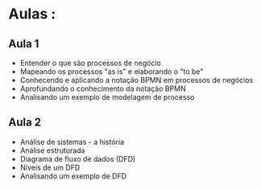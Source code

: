 # Aulas :
## Aula 1
- Entender o que são processos de negócio
- Mapeando os processos "as is" e elaborando o "to be"
- Conhecendo e aplicando a notação BPMN em processos de negócios
- Aprofundando o conhecimento da notação BPMN
- Analisando um exemplo de modelagem de processo

## Aula 2
- Análise de sistemas - a história
- Análise estruturada
- Diagrama de fluxo de dados (DFD)
- Níveis de um DFD
- Analisando um exemplo de DFD

